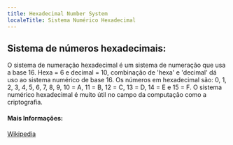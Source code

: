 ```yaml
---
title: Hexadecimal Number System
localeTitle: Sistema Numérico Hexadecimal
---
```

## Sistema de números hexadecimais:

O sistema de numeração hexadecimal é um sistema de numeração que usa a base 16. Hexa = 6 e decimal = 10, combinação de 'hexa' e 'decimal' dá uso ao sistema numérico de base 16. Os números em hexadecimal são: 0, 1, 2, 3, 4, 5, 6, 7, 8, 9, 10 = A, 11 = B, 12 = C, 13 = D, 14 = E e 15 = F. O sistema numérico hexadecimal é muito útil no campo da computação como a criptografia.

#### Mais Informações:

[Wikipedia](https://en.m.wikipedia.org/wiki/Hexadecimal)